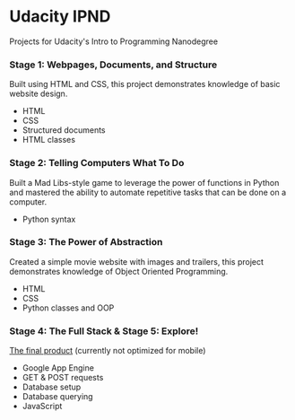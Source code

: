 # Udacity IPND
Projects for Udacity's Intro to Programming Nanodegree

### Stage 1: Webpages, Documents, and Structure
Built using HTML and CSS, this project demonstrates knowledge of basic website design.
- HTML
- CSS
- Structured documents
- HTML classes

### Stage 2: Telling Computers What To Do
Built a Mad Libs-style game to leverage the power of functions in Python and mastered the ability to automate repetitive tasks that can be done on a computer.
- Python syntax

### Stage 3: The Power of Abstraction
Created a simple movie website with images and trailers, this project demonstrates knowledge of Object Oriented Programming.
- HTML
- CSS
- Python classes and OOP

### Stage 4: The Full Stack & Stage 5: Explore!
[The final product](http://david-venturi-ipnd-notes.appspot.com/) (currently not optimized for mobile)
- Google App Engine
- GET & POST requests
- Database setup
- Database querying
- JavaScript
